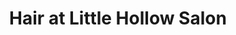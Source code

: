 ---
title: "Hair at Little Hollow Salon"
url: /somerville/hair-at-little-hollow-salon/
shop: Friseur
---